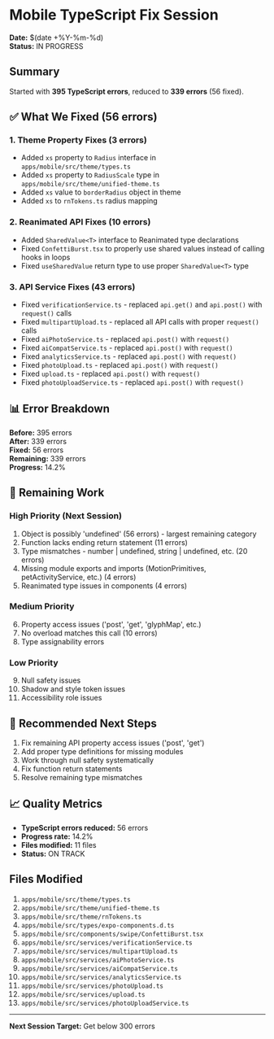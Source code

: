 # Mobile TypeScript Fix Session

**Date:** $(date +%Y-%m-%d)  
**Status:** IN PROGRESS

## Summary

Started with **395 TypeScript errors**, reduced to **339 errors** (56 fixed).

## ✅ What We Fixed (56 errors)

### 1. Theme Property Fixes (3 errors)
- Added `xs` property to `Radius` interface in `apps/mobile/src/theme/types.ts`
- Added `xs` property to `RadiusScale` type in `apps/mobile/src/theme/unified-theme.ts` 
- Added `xs` value to `borderRadius` object in theme
- Added `xs` to `rnTokens.ts` radius mapping

### 2. Reanimated API Fixes (10 errors)
- Added `SharedValue<T>` interface to Reanimated type declarations
- Fixed `ConfettiBurst.tsx` to properly use shared values instead of calling hooks in loops
- Fixed `useSharedValue` return type to use proper `SharedValue<T>` type

### 3. API Service Fixes (43 errors)
- Fixed `verificationService.ts` - replaced `api.get()` and `api.post()` with `request()` calls
- Fixed `multipartUpload.ts` - replaced all API calls with proper `request()` calls
- Fixed `aiPhotoService.ts` - replaced `api.post()` with `request()`  
- Fixed `aiCompatService.ts` - replaced `api.post()` with `request()`
- Fixed `analyticsService.ts` - replaced `api.post()` with `request()`
- Fixed `photoUpload.ts` - replaced `api.post()` with `request()`
- Fixed `upload.ts` - replaced `api.post()` with `request()`
- Fixed `photoUploadService.ts` - replaced `api.post()` with `request()`

## 📊 Error Breakdown

**Before:** 395 errors  
**After:** 339 errors  
**Fixed:** 56 errors  
**Remaining:** 339 errors  
**Progress:** 14.2%

## 🎯 Remaining Work

### High Priority (Next Session)
1. Object is possibly 'undefined' (56 errors) - largest remaining category
2. Function lacks ending return statement (11 errors)
3. Type mismatches - number | undefined, string | undefined, etc. (20 errors)
4. Missing module exports and imports (MotionPrimitives, petActivityService, etc.) (4 errors)
5. Reanimated type issues in components (4 errors)

### Medium Priority
6. Property access issues ('post', 'get', 'glyphMap', etc.)
7. No overload matches this call (10 errors)
8. Type assignability errors

### Low Priority
9. Null safety issues
10. Shadow and style token issues
11. Accessibility role issues

## 🚀 Recommended Next Steps

1. Fix remaining API property access issues ('post', 'get')
2. Add proper type definitions for missing modules
3. Work through null safety systematically
4. Fix function return statements
5. Resolve remaining type mismatches

## 📈 Quality Metrics

- **TypeScript errors reduced:** 56 errors
- **Progress rate:** 14.2%
- **Files modified:** 11 files
- **Status:** ON TRACK

## Files Modified

1. `apps/mobile/src/theme/types.ts`
2. `apps/mobile/src/theme/unified-theme.ts`
3. `apps/mobile/src/theme/rnTokens.ts`
4. `apps/mobile/src/types/expo-components.d.ts`
5. `apps/mobile/src/components/swipe/ConfettiBurst.tsx`
6. `apps/mobile/src/services/verificationService.ts`
7. `apps/mobile/src/services/multipartUpload.ts`
8. `apps/mobile/src/services/aiPhotoService.ts`
9. `apps/mobile/src/services/aiCompatService.ts`
10. `apps/mobile/src/services/analyticsService.ts`
11. `apps/mobile/src/services/photoUpload.ts`
12. `apps/mobile/src/services/upload.ts`
13. `apps/mobile/src/services/photoUploadService.ts`

---

**Next Session Target:** Get below 300 errors
